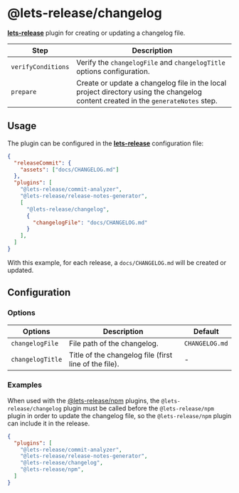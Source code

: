 # @lets-release/changelog

**[lets-release][]** plugin for creating or updating a changelog file.

| Step               | Description                                                                                                                       |
|--------------------|-----------------------------------------------------------------------------------------------------------------------------------|
| `verifyConditions` | Verify the `changelogFile` and `changelogTitle` options configuration.                                                            |
| `prepare`          | Create or update a changelog file in the local project directory using the changelog content created in the `generateNotes` step. |

## Usage

The plugin can be configured in the **[lets-release][]** configuration file:

```json
{
  "releaseCommit": {
    "assets": ["docs/CHANGELOG.md"]
  },
  "plugins": [
    "@lets-release/commit-analyzer",
    "@lets-release/release-notes-generator",
    [
      "@lets-release/changelog",
      {
        "changelogFile": "docs/CHANGELOG.md"
      }
    ],
  ]
}
```

With this example, for each release, a `docs/CHANGELOG.md` will be created or updated.

## Configuration

### Options

| Options          | Description                                           | Default        |
|------------------|-------------------------------------------------------|----------------|
| `changelogFile`  | File path of the changelog.                           | `CHANGELOG.md` |
| `changelogTitle` | Title of the changelog file (first line of the file). | -              |

### Examples

When used with the [@lets-release/npm][] plugins,
the `@lets-release/changelog` plugin must be called before the `@lets-release/npm` plugin in order to update the changelog file,
so the `@lets-release/npm` plugin can include it in the release.

```json
{
  "plugins": [
    "@lets-release/commit-analyzer",
    "@lets-release/release-notes-generator",
    "@lets-release/changelog",
    "@lets-release/npm",
  ]
}
```

[lets-release]: ../../
[@lets-release/npm]: ../npm
